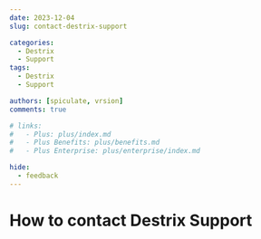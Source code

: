 ```yaml
---
date: 2023-12-04
slug: contact-destrix-support

categories:
  - Destrix
  - Support
tags:
  - Destrix
  - Support

authors: [spiculate, vrsion]
comments: true

# links:
#   - Plus: plus/index.md
#   - Plus Benefits: plus/benefits.md
#   - Plus Enterprise: plus/enterprise/index.md

hide:
  - feedback
---
```


# How to contact Destrix Support